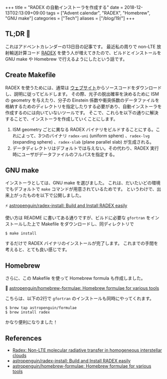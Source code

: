 +++
title = "RADEX の自動インストーラを作成する"
date  = 2018-12-13T02:13:09+09:00
tags  = ["Advent calendar", "RADEX", "Homebrew", "GNU make"]
categories = ["Tech"]
aliases = ["/blog/19/"]
+++

## TL;DR :christmas_tree:

これはアドベントカレンダーの13日目の記事です。
最近私の周りで non-LTE 放射輸送計算コード [RADEX](https://personal.sron.nl/~vdtak/radex/index.shtml) を使う人が増えてきたので、ビルドとインストールを GNU make や Homebrew で行えるようにしたという話です。

## Create Makefile

RADEX を使うためには、通常は [ウェブサイト](https://personal.sron.nl/~vdtak/radex/index.shtml)からソースコードをダウンロードし、説明に従ってビルドします。
その際、光子の脱出確率を決めるために ISM の geometry を与えたり、分子の Einstein 係数や衝突係数のデータファイルを格納するためのディレクトリを指定したりする必要があり、自動インストーラを作成するのには向いていないツールです。
そこで、これらを以下の通りに解決することで、インストーラを作成していくことにします。

1. ISM geometry ごとに異なる RADEX バイナリをビルドすることにする。これによって、3つのバイナリ `radex-uni` (uniform sphere) 、`radex-lvg` (expanding sphere) 、`radex-slab` (plane parallel slab) が生成される。
1. データディレクトリはデフォルトでは与えない。その代わり、RADEX 実行時にユーザがデータファイルのフルパスを指定する。

## GNU make

インストーラとしては、GNU make を選びました。
これは、だいたいどの環境でもデフォルトで `make` コマンドが用意されているためです。
というわけで、出来上がったものを以下で公開しました。

:zap: [astropenguin/radex\-install: Build and Install RADEX easily](https://github.com/astropenguin/radex-install)

使い方は README に書いてある通りですが、ビルドに必要な `gfortran` をインストールした上で Makefile をダウンロードし、同ディレクトリで

```shell
$ make install
```

するだけで RADEX バイナリのインストールが完了します。
これまでの手間を考えると、とても良い感じです。

## Homebrew

さらに、この Makefile を使って Homebrew formula も作成しました。

:beer: [astropenguin/homebrew\-formulae: Homebrew formulae for various tools](https://github.com/astropenguin/homebrew-formulae)

こちらは、以下の2行で `gfortran` のインストールも同時にやってくれます。

```shell
$ brew tap astropenguin/formulae
$ brew install radex
```

かなり便利になりました！

## References

+ [Radex: Non\-LTE molecular radiative transfer in homogeneous interstellar clouds](https://personal.sron.nl/~vdtak/radex/index.shtml)
+ [astropenguin/radex\-install: Build and Install RADEX easily](https://github.com/astropenguin/radex-install)
+ [astropenguin/homebrew\-formulae: Homebrew formulae for various tools](https://github.com/astropenguin/homebrew-formulae)
